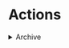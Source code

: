# Actions

<details> 
    <summary>Archive</summary>


### `aliyun_signin.yml`
> 参考  
> https://github.com/ImYrS/aliyun-auto-signin  
> https://www.52pojie.cn/thread-1757911-1-1.html


<details> 
    <summary>获取chat_id</summary>


> bot_token `xxx:yyyyyyyyyy`  
    
> chat_id 

#### query api

```
https://api.telegram.org/bot<bot_token>/getUpdates
```

- user chat_id

```js
"from": {
          "id": xxxxxxx,
          "is_bot": false,
          "first_name": "xxx",
          "language_code": "zh-hans"
        }
```

- group/channel chat_id
    
```js
"chat": {
          "id": -xxxxxxx,
          "title": <channel name>,
          "username": "<channel username>",
          "type": "channel"
        }

```

#### Test api
```bash
curl -X POST "https://api.telegram.org/bot<bot_token>/sendMessage" -d "chat_id=<chat_id>&text=<message>"
```

</details>

</details>
